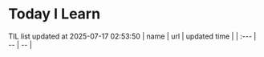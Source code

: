 # Today I Learn 
TIL list updated at 2025-07-17 02:53:50
| name | url | updated time |
| :--- | -- | -- |
